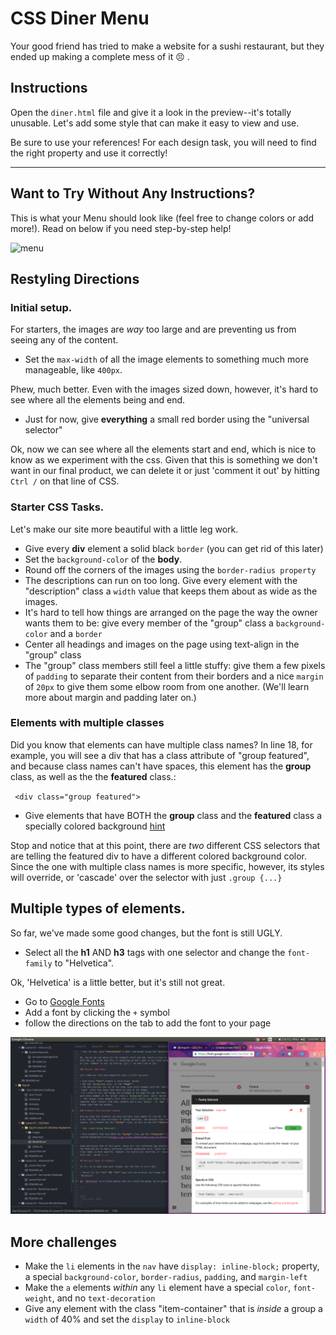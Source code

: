# CSS Diner Menu


Your good friend has tried to make a website for a sushi restaurant, but they ended up making a complete mess of it :persevere: .

## Instructions

Open the `diner.html` file and give it a look in the preview--it's totally unusable. Let's add some style that can make it easy to view and use.

Be sure to use your references! For each design task, you will need to find the right property and use it correctly!
<!-- + [List of CSS Properties]()
+ [List of CSS selectors]() -->

--------------
## Want to Try Without Any Instructions?
This is what your Menu should look like (feel free to change colors or add more!). Read on below if you need step-by-step help!

![menu](https://s3.amazonaws.com/upperline/curriculum-assets/css/menu.jpg)


## Restyling Directions

### Initial setup.

For starters, the images are *way* too large and are preventing us from seeing any of the content.

+ Set the `max-width` of all the image elements to something much more manageable, like `400px`.

Phew, much better. Even with the images sized down, however, it's hard to see where all the elements being and end.

+ Just for now, give **everything** a small red border using the "universal selector"

Ok, now we can see where all the elements start and end, which is nice to know as we experiment with the css. Given that this is something we don't want in our final product, we can delete it or just 'comment it out' by hitting `Ctrl /` on that line of CSS.

### Starter CSS Tasks.

Let's make our site more beautiful with a little leg work.

+ Give every **div** element a solid black `border` (you can get rid of this later)
+ Set the `background-color` of the **body**.
+ Round off the corners of the images using the `border-radius property`
+ The descriptions can run on too long. Give every element with the "description" class a  `width` value that keeps them about as wide as the images.
+ It's hard to tell how things are arranged on the page the way the owner wants them to be: give every member of the "group" class a `background-color` and a `border`
+ Center all headings and images on the page using text-align in the "group" class
+  The "group" class members still feel a little stuffy: give them a few pixels of `padding` to separate their content from their borders and a nice `margin` of `20px` to give them some elbow room from one another. (We'll learn more about margin and padding later on.)

### Elements with multiple classes

Did you know that elements can have multiple class names? In line 18, for example, you will see a div that has a class attribute of "group featured", and because class names can't have spaces, this element has the **group** class, as well as the the **featured** class.:

` <div class="group featured">`

+ Give elements that have BOTH the **group** class and the **featured** class a specially colored background [hint](https://css-tricks.com/multiple-class-id-selectors/)

Stop and notice that at this point, there are *two* different CSS selectors that are telling the featured div to have a different colored background color. Since the one with multiple class names is more specific, however, its styles will override, or 'cascade' over the selector with just `.group {...}`

## Multiple types of elements.

So far, we've made some good changes, but the font is still UGLY.

+ Select all the **h1** AND **h3** tags with one selector and change the `font-family` to "Helvetica".

Ok, 'Helvetica' is a little better, but it's still not great.
+ Go to [Google Fonts](https://fonts.google.com/)
+ Add a font by clicking the `+` symbol
+ follow the directions on the tab to add the font to your page

![Google Fonts](images/googlefonts.png)

## More challenges
+ Make the `li` elements in the `nav` have `display: inline-block;` property, a special `background-color`,  `border-radius`, `padding`, and `margin-left`
+ Make the `a` elements *within* any `li` element have a special `color`, `font-weight`, and no `text-decoration`
+ Give any element with the class "item-container" that is *inside* a group a `width` of 40% and set the `display` to `inline-block`


<!-- I can keep adding more here.  -->

<!--


img {
  max-width: 400px;
}

div {
  /*border: 3px solid red;*/
}



body {
  background-color: dodgerblue;
}

img {
  border: 3px solid black;
}


p {
  max-width: 400px;
}

.group {
  background-color: red;
  padding: 50px;
  border: 10px solid black;
  margin: 50px;
}

.featured.group {
  background-color: yellow;
}

h1, h3 {
  font-family: helvetica;
}

li {
  display: inline-block;
  /*margin: auto;*/
  background-color: lightgray;
  padding: 10px;
  border-radius: 5px;
  margin-left: 20px;
}

li a {
  color: white;
  text-decoration: none;
  font-weight: bold;
}


.group .item-container{
  width: 40%;
  display: inline-block;
}
.group .item-container {
  /*vertical-align: top;*/
}

.item-container {
  height: 200px;
  overflow-y: auto;
}

/*
box shadow
Last child

*/

-->

